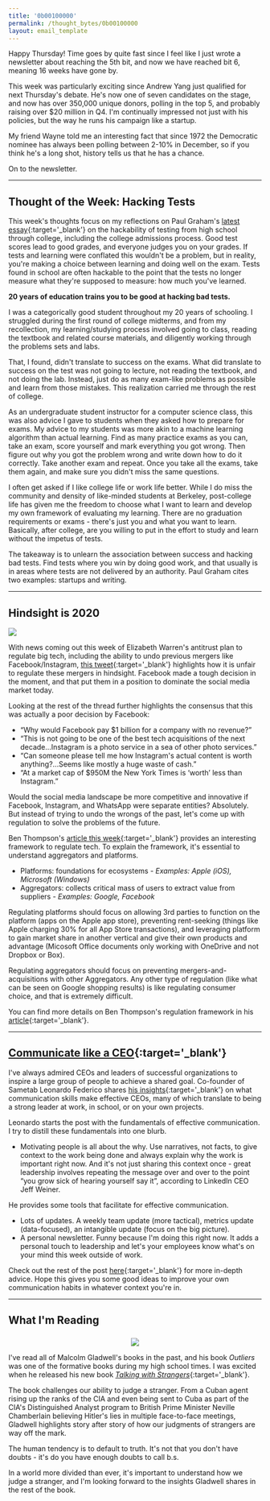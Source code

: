 ```yaml
---
title: '0b00100000'
permalink: /thought_bytes/0b00100000
layout: email_template
---
```

Happy Thursday! Time goes by quite fast since I feel like I just wrote a newsletter about reaching the 5th bit, and now we have reached bit 6, meaning 16 weeks have gone by.

This week was particularly exciting since Andrew Yang just qualified for next Thursday's debate. He's now one of seven candidates on the stage, and now has over 350,000 unique donors, polling in the top 5, and probably raising over $20 million in Q4. I'm continually impressed not just with his policies, but the way he runs his campaign like a startup.

My friend Wayne told me an interesting fact that since 1972 the Democratic nominee has always been polling between 2-10% in December, so if you think he's a long shot, history tells us that he has a chance.

On to the newsletter.

<hr class='after-post-hr'/>

## Thought of the Week: Hacking Tests

This week's thoughts focus on my reflections on Paul Graham's [latest essay](http://paulgraham.com/lesson.html){:target='_blank'} on the hackability of testing from high school through college, including the college admissions process. Good test scores lead to good grades, and everyone judges you on your grades. If tests and learning were conflated this wouldn't be a problem, but in reality, you're making a choice between learning and doing well on the exam. Tests found in school are often hackable to the point that the tests no longer measure what they're supposed to measure: how much you've learned.

**20 years of education trains you to be good at hacking bad tests.**

I was a categorically good student throughout my 20 years of schooling. I struggled during the first round of college midterms, and from my recollection, my learning/studying process involved going to class, reading the textbook and related course materials, and diligently working through the problems sets and labs.

That, I found, didn't translate to success on the exams. What did translate to success on the test was not going to lecture, not reading the textbook, and not doing the lab. Instead, just do as many exam-like problems as possible and learn from those mistakes. This realization carried me through the rest of college.

As an undergraduate student instructor for a computer science class, this was also advice I gave to students when they asked how to prepare for exams. My advice to my students was more akin to a machine learning algorithm than actual learning. Find as many practice exams as you can, take an exam, score yourself and mark everything you got wrong. Then figure out why you got the problem wrong and write down how to do it correctly. Take another exam and repeat. Once you take all the exams, take them again, and make sure you didn't miss the same questions.

I often get asked if I like college life or work life better. While I do miss the community and density of like-minded students at Berkeley, post-college life has given me the freedom to choose what I want to learn and develop my own framework of evaluating my learning. There are no graduation requirements or exams - there's just you and what you want to learn. Basically, after college, are you willing to put in the effort to study and learn without the impetus of tests.

The takeaway is to unlearn the association between success and hacking bad tests. Find tests where you win by doing good work, and that usually is in areas where tests are not delivered by an authority. Paul Graham cites two examples: startups and writing.

<hr class='after-post-hr'/>

## Hindsight is 2020

![](https://kevinarifin.com/images/thought_bytes/instatweet.png)

With news coming out this week of Elizabeth Warren's antitrust plan to regulate big tech, including the ability to undo previous mergers like Facebook/Instagram, [this tweet](https://twitter.com/balajis/status/1203200641788719105?s=12){:target='_blank'} highlights how it is unfair to regulate these mergers in hindsight. Facebook made a tough decision in the moment, and that put them in a position to dominate the social media market today.

Looking at the rest of the thread further highlights the consensus that this was actually a poor decision by Facebook:

* “Why would Facebook pay $1 billion for a company with no revenue?”
* “This is not going to be one of the best tech acquisitions of the next decade...Instagram is a photo service in a sea of other photo services.”
* “Can someone please tell me how Instagram's actual content is worth anything?...Seems like mostly a huge waste of cash.”
* “At a market cap of $950M the New York Times is ‘worth’ less than Instagram.”

Would the social media landscape be more competitive and innovative if Facebook, Instagram, and WhatsApp were separate entities? Absolutely. But instead of trying to undo the wrongs of the past, let's come up with regulation to solve the problems of the future.

Ben Thompson's [article this week](https://stratechery.com/2019/a-framework-for-regulating-competition-on-the-internet/){:target='_blank'} provides an interesting framework to regulate tech. To explain the framework, it's essential to understand aggregators and platforms.

* Platforms: foundations for ecosystems - *Examples: Apple (iOS), Microsoft (Windows)*
* Aggregators: collects critical mass of users to extract value from suppliers - *Examples: Google, Facebook*

Regulating platforms should focus on allowing 3rd parties to function on the platform (apps on the Apple app store), preventing rent-seeking (things like Apple charging 30% for all App Store transactions), and leveraging platform to gain market share in another vertical and give their own products and advantage (Micosoft Office documents only working with OneDrive and not Dropbox or Box).

Regulating aggregators should focus on preventing mergers-and-acquisitions with other Aggregators. Any other type of regulation (like what can be seen on Google shopping results) is like regulating consumer choice, and that is extremely difficult.

You can find more details on Ben Thompson's regulation framework in his [article](https://stratechery.com/2019/a-framework-for-regulating-competition-on-the-internet/){:target='_blank'}.

<hr class='after-post-hr'/>

## [Communicate like a CEO](https://www.sametab.com/blog/operations-and-internal-communication-strategies-for-effective-ceos){:target='_blank'}

I've always admired CEOs and leaders of successful organizations to inspire a large group of people to achieve a shared goal. Co-founder of Sametab Leonardo Federico shares [his insights](https://www.sametab.com/blog/operations-and-internal-communication-strategies-for-effective-ceos){:target='_blank'} on what communication skills make effective CEOs, many of which translate to being a strong leader at work, in school, or on your own projects.

Leonardo starts the post with the fundamentals of effective communication. I try to distill these fundamentals into one blurb.

* Motivating people is all about the why. Use narratives, not facts, to give context to the work being done and always explain why the work is important right now. And it's not just sharing this context once - great leadership involves repeating the message over and over to the point “you grow sick of hearing yourself say it”, according to LinkedIn CEO Jeff Weiner.

He provides some tools that facilitate for effective communication.
* Lots of updates. A weekly team update (more tactical), metrics update (data-focused), an intangible update (focus on the big picture).
* A personal newsletter. Funny because I'm doing this right now. It adds a personal touch to leadership and let's your employees know what's on your mind this week outside of work.

Check out the rest of the post [here](https://www.sametab.com/blog/operations-and-internal-communication-strategies-for-effective-ceos){:target='_blank'} for more in-depth advice. Hope this gives you some good ideas to improve your own communication habits in whatever context you're in.

<hr class='after-post-hr'/>

## What I'm Reading

<center>
    <img src='https://kevinarifin.com/images/thought_bytes/talkingtostrangers.png' class="img-responsive img-container-center" style='max-width:200px; margin-top: 5px'/>
</center>

I've read all of Malcolm Gladwell's books in the past, and his book *Outliers* was one of the formative books during my high school times. I was excited when he released his new book [*Talking with Strangers*](https://www.amazon.com/Talking-Strangers-Should-about-People/dp/0316478520){:target='_blank'}.

The book challenges our ability to judge a stranger. From a Cuban agent rising up the ranks of the CIA and even being sent to Cuba as part of the CIA's Distinguished Analyst program to British Prime Minister Neville Chamberlain believing Hitler's lies in multiple face-to-face meetings, Gladwell highlights story after story of how our judgments of strangers are way off the mark.

The human tendency is to default to truth. It's not that you don't have doubts - it's do you have enough doubts to call b.s.

In a world more divided than ever, it's important to understand how we judge a stranger, and I'm looking forward to the insights Gladwell shares in the rest of the book.